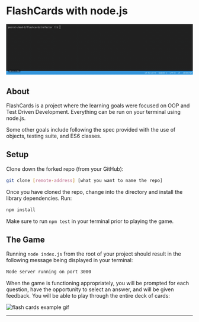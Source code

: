 # FlashCards with node.js

![flash cards 1](screenshots/gamplay-sample.gif)

## About

FlashCards is a project where the learning goals were focused on OOP and Test Driven Development. Everything can be run on your terminal using node.js.

Some other goals include following the spec provided with the use of objects, testing suite, and ES6 classes.

## Setup

Clone down the forked repo (from your GitHub):

```bash
git clone [remote-address] [what you want to name the repo]
```

Once you have cloned the repo, change into the directory and install the library dependencies. Run:

```bash
npm install
```

Make sure to run `npm test` in your terminal prior to playing the game.

## The Game

Running `node index.js` from the root of your project should result in the following message being displayed in your terminal:

```bash
Node server running on port 3000
```

When the game is functioning appropriately, you will be prompted for each question, have the opportunity to select an answer, and will be given feedback. You will be able to play through the entire deck of cards:

![flash cards example gif](https://media.giphy.com/media/1zkb1q58eTiTH6D7wc/giphy.gif)

---
